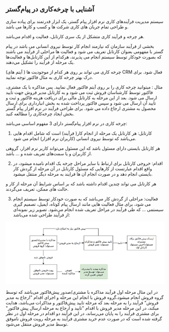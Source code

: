 ﻿## آشنایی با چرخه‌کاری در پیام‌گستر


سیستم مدیریت فرآیندهای کاری نرم افزار پیام گستر، یک ابزار  قدرتمند برای پیاده سازی و طراحی تمام جریان های کاری شرکت ها و کسب و کارها می باشد. 

 هر چرخه و فرآیند کاری متشکل از یک سری کارتابل، فعالیت و اقدام می‌باشد. 
 
بخشی از فرآیند سازمان که نیازمند انجام کار توسط نیروی انسانی می باشد در پیام گستر با مفهومی بعنوان کارتابل تعریف می شود و فعالیت ها مراحلی از فرآیند می باشند که  بصورت خودکار توسط سیستم انجام می پذیرند، هرکدام از این کارتابل‌ها و فعالیت‌ها یک مرحله از فرآیند را تشکیل می‌دهند.

چرخه کاری می تواند بر روی هر کدام از موجودیت ها ( آیتم های) CRM فعال شود. برای درک بهتر چرخه کاری به مثال فاکتور توجه نمایید.

مثال : میتوانید چرخه کاری را بر روی آیتم فاکتور فعال نمایید. پس مذاکره با یک مشتری، فاکتور توسط کارشناسان فروش ثبت می شود و به کارتابل مدیر فروش جهت تایید ارسال می شود. بعد از این مرحله به کارتابل مالی برای دریافت هزینه فاکتور و ثبت و تایید آن ارسال می شود و سپس فاکتور  پرداخت شده به بخش انبارداری برای ارسال محصول به مشتری ارجاع داده می شود. برای طراحی  فرآیند در نرم افزار پیام گستر بخش ایجاد چرخه‌کاری را مطالعه کنید. 

چرخه کاری در نرم افزار پیام‌گستر دارای 3 مفهوم اساسی می‌باشد:

1)	کارتابل: هر کارتابل یک مرحله از انجام کار( فرآیند) است که شامل اقدام هایی می‌باشد که توسط نیروی انسانی (کاربران نرم افزار) انجام می شود.

هر کارتابل بایستی دارای مسئول باشد که این مسئول می‌تواند کاربر نرم افزار، گروهی از کاربران و یا سمت‌های تعریف شده و ... باشد.

2)	اقدام: خروجی کارتابل برای ارتباط با سایر مراحل چرخه یک اقدام نامیده میشود، در واقع اقدام عبارتست از کارهایی که مسئول کارتابل در آن مرحله از گردش کار بایستی انجام دهد و در صورت انجام آن ها فرایند به مرحله دیگر منتقل می‍شود.

 هر کارتابل می تواند چندین اقدام داشته باشد که بر اساس شرایط آن مرحله از کار و حالت های ممکن، تعریف می‌گردند.
 
3)	فعالیت: مراحلی از گردش کار می‌باشد که به صورت خودکار توسط سیستم انجام می شود، برای مثال فعالیت هایی مانند ارسال پیام کوتاه، ایمیل، تصمیم گیری سیستمی ... که طی فرآیند در مراحل تعریف شده انجام می‌شود.
تصویر زیر نمونه‌ای از فرآیند طراحی شده می‌باشد:

![](Process1.png)

در این مثال مرحله اول فرآیند مذاکره با مشتری/صدور پیش‌فاکتور می‌باشد که توسط گروه فروش انجام میشود،گروه فروش با انجام این مرحله و اجرای اقدام "ارجاع به مدیر فروش" فرآیند را به مرحله بعد که مرحله تایید پیش‌فاکتور و مذاکرات می‌باشد، هدایت میکند، در این مرحله مدیر فروش با اقدام "تایید و ارجاع به مرحله ارسال پیش فاکتور" برای مشتری فرآیند را به پایان می‌رساند، در این فرآیند دو اقدام در مرحله اول در نظر گرفته شده است که در صورت عدم خرید مشتری فرآیند به مرحله رویت فروش ناموفق توسط مدیر فروش منتقل می‌شود.

